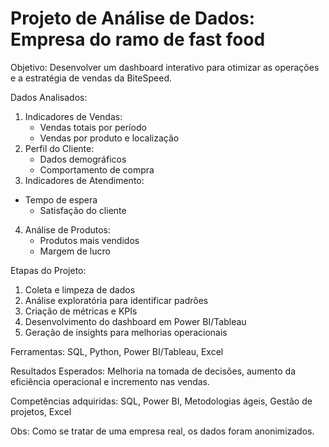# Projeto de Análise de Dados: Empresa do ramo de fast food

Objetivo: Desenvolver um dashboard interativo para otimizar as operações e a estratégia de vendas da BiteSpeed.

Dados Analisados:
1. Indicadores de Vendas:
   - Vendas totais por período
   - Vendas por produto e localização
2. Perfil do Cliente:
   - Dados demográficos
   - Comportamento de compra
3. Indicadores de Atendimento:
- Tempo de espera
   - Satisfação do cliente
4. Análise de Produtos:
   - Produtos mais vendidos
   - Margem de lucro

Etapas do Projeto:
1. Coleta e limpeza de dados
2. Análise exploratória para identificar padrões
3. Criação de métricas e KPIs
4. Desenvolvimento do dashboard em Power BI/Tableau
5. Geração de insights para melhorias operacionais

Ferramentas: SQL, Python, Power BI/Tableau, Excel

Resultados Esperados: Melhoria na tomada de decisões, aumento da eficiência operacional e incremento nas vendas.

Competências adquiridas: SQL, Power BI, Metodologias ágeis, Gestão de projetos, Excel  

Obs: Como se tratar de uma empresa real, os dados foram anonimizados.
